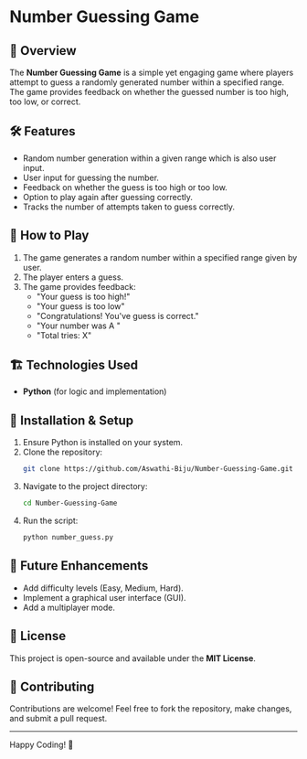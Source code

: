 # Number Guessing Game

## 🎯 Overview
The **Number Guessing Game** is a simple yet engaging game where players attempt to guess a randomly generated number within a specified range. The game provides feedback on whether the guessed number is too high, too low, or correct.

## 🛠 Features
- Random number generation within a given range which is also user input.
- User input for guessing the number.
- Feedback on whether the guess is too high or too low.
- Option to play again after guessing correctly.
- Tracks the number of attempts taken to guess correctly.

## 🚀 How to Play
1. The game generates a random number within a specified range given by user.
2. The player enters a guess.
3. The game provides feedback:
   - "Your guess is too high!"
   - "Your guess is too low"
   - "Congratulations! You've guess is correct."
   - "Your number was A "
   - "Total tries: X"

## 🏗 Technologies Used
- **Python** (for logic and implementation)

## 🔧 Installation & Setup
1. Ensure Python is installed on your system.
2. Clone the repository:
   ```sh
   git clone https://github.com/Aswathi-Biju/Number-Guessing-Game.git
   ```
3. Navigate to the project directory:
   ```sh
   cd Number-Guessing-Game
   ```
4. Run the script:
   ```sh
   python number_guess.py
   ```

## 📌 Future Enhancements
- Add difficulty levels (Easy, Medium, Hard).
- Implement a graphical user interface (GUI).
- Add a multiplayer mode.

## 📜 License
This project is open-source and available under the **MIT License**.

## 🤝 Contributing
Contributions are welcome! Feel free to fork the repository, make changes, and submit a pull request.

---
Happy Coding! 🎲

